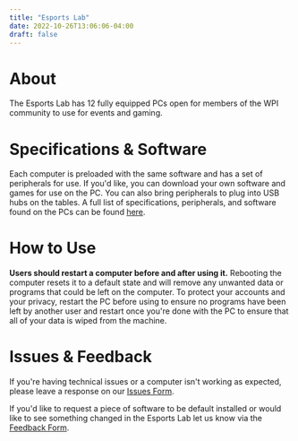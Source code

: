 ```yaml
---
title: "Esports Lab"
date: 2022-10-26T13:06:06-04:00
draft: false
---
```

# About
The Esports Lab has 12 fully equipped PCs open for members of the WPI community to use for events and gaming.

# Specifications & Software
Each computer is preloaded with the same software and has a set of peripherals for use. If you'd like, you can download your own software and games for use on the PC. You can also bring peripherals to plug into USB hubs on the tables. A full list of specifications, peripherals, and software found on the PCs can be found [here](https://docs.google.com/document/d/1Q2SS3xGL5wdeI13N2Slbe2XTIkKduf2EEH9kogrsEyw/edit#).

# How to Use
**Users should restart a computer before and after using it.** Rebooting the computer resets it to a default state and will remove any unwanted data or programs that could be left on the computer. To protect your accounts and your privacy, restart the PC before using to ensure no programs have been left by another user and restart once you're done with the PC to ensure that all of your data is wiped from the machine.

# Issues & Feedback
If you're having technical issues or a computer isn't working as expected, please leave a response on our [Issues Form](https://forms.gle/rCBfY4sh1cZuk3kT7).

If you'd like to request a piece of software to be default installed or would like to see something changed in the Esports Lab let us know via the [Feedback Form](https://forms.gle/rdMrLyNEzPbACNoQ9).
